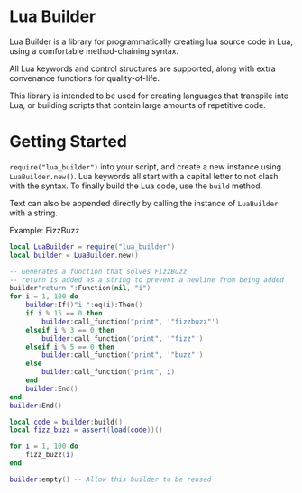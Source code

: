 # Lua Builder

Lua Builder is a library for programmatically creating lua source code in Lua, using a comfortable method-chaining syntax. 

All Lua keywords and control structures are supported, along with extra convenance functions for quality-of-life.

This library is intended to be used for creating languages that transpile into Lua, or building scripts that contain large amounts of repetitive code.

# Getting Started

`require("lua_builder")` into your script, and create a new instance using `LuaBuilder.new()`. Lua keywords all start with a capital letter to not clash with the syntax. To finally build the Lua code, use the `build` method.

Text can also be appended directly by calling the instance of `LuaBuilder` with a string.

Example: FizzBuzz
```lua
local LuaBuilder = require("lua_builder")
local builder = LuaBuilder.new()

-- Generates a function that solves FizzBuzz
-- return is added as a string to prevent a newline from being added
builder"return ":Function(nil, "i")
for i = 1, 100 do
    builder:If()"i ":eq(i):Then()
    if i % 15 == 0 then
        builder:call_function("print", '"fizzbuzz"')
    elseif i % 3 == 0 then
        builder:call_function("print", '"fizz"')
    elseif i % 5 == 0 then
        builder:call_function("print", '"buzz"')
    else
        builder:call_function("print", i)
    end
    builder:End()
end
builder:End()

local code = builder:build()
local fizz_buzz = assert(load(code))()

for i = 1, 100 do
    fizz_buzz(i)
end

builder:empty() -- Allow this builder to be reused
```
